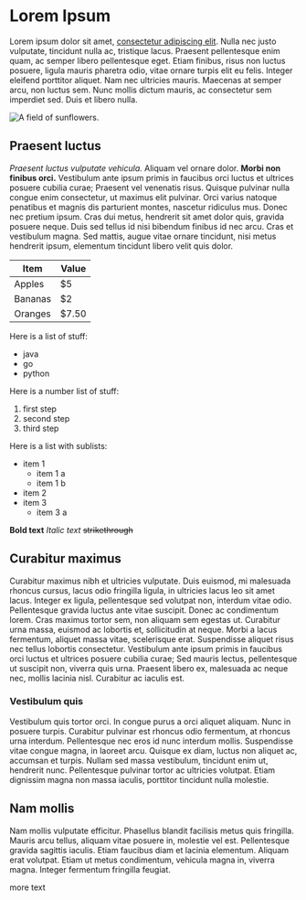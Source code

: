 # Lorem Ipsum
Lorem ipsum dolor sit amet, [consectetur adipiscing elit](https://example.org/). Nulla nec justo vulputate, tincidunt nulla ac, tristique lacus. Praesent pellentesque enim quam, ac semper libero pellentesque eget. Etiam finibus, risus non luctus posuere, ligula mauris pharetra odio, vitae ornare turpis elit eu felis. Integer eleifend porttitor aliquet. Nam nec ultricies mauris. Maecenas at semper arcu, non luctus sem. Nunc mollis dictum mauris, ac consectetur sem imperdiet sed. Duis et libero nulla.

![A field of sunflowers.](https://www.wikiwrimo.org/w/images/Example.jpg)

## Praesent luctus
*Praesent luctus vulputate vehicula.* Aliquam vel ornare dolor. **Morbi non finibus orci.** Vestibulum ante ipsum primis in faucibus orci luctus et ultrices posuere cubilia curae; Praesent vel venenatis risus. Quisque pulvinar nulla congue enim consectetur, ut maximus elit pulvinar. Orci varius natoque penatibus et magnis dis parturient montes, nascetur ridiculus mus. Donec nec pretium ipsum. Cras dui metus, hendrerit sit amet dolor quis, gravida posuere neque. Duis sed tellus id nisi bibendum finibus id nec arcu. Cras et vestibulum magna. Sed mattis, augue vitae ornare tincidunt, nisi metus hendrerit ipsum, elementum tincidunt libero velit quis dolor.

|Item|Value|
|----|-----|
|Apples| $5 |
|Bananas| $2 |
|Oranges| $7.50 |

Here is a list of stuff:
* java
* go
* python

Here is a number list of stuff:
1. first step
1. second step
1. third step

Here is a list with sublists:
* item 1
  * item 1 a
  * item 1 b
* item 2
* item 3
  * item 3 a

**Bold text** 
*Italic text*
~~strikethrough~~

## Curabitur maximus 
Curabitur maximus nibh et ultricies vulputate. Duis euismod, mi malesuada rhoncus cursus, lacus odio fringilla ligula, in ultricies lacus leo sit amet lacus. Integer ex ligula, pellentesque sed volutpat non, interdum vitae odio. Pellentesque gravida luctus ante vitae suscipit. Donec ac condimentum lorem. Cras maximus tortor sem, non aliquam sem egestas ut. Curabitur urna massa, euismod ac lobortis et, sollicitudin at neque. Morbi a lacus fermentum, aliquet massa vitae, scelerisque erat. Suspendisse aliquet risus nec tellus lobortis consectetur. Vestibulum ante ipsum primis in faucibus orci luctus et ultrices posuere cubilia curae; Sed mauris lectus, pellentesque ut suscipit non, viverra quis urna. Praesent libero ex, malesuada ac neque nec, mollis lacinia nisl. Curabitur ac iaculis est.

### Vestibulum quis
Vestibulum quis tortor orci. In congue purus a orci aliquet aliquam. Nunc in posuere turpis. Curabitur pulvinar est rhoncus odio fermentum, at rhoncus urna interdum. Pellentesque nec eros id nunc interdum mollis. Suspendisse vitae congue magna, in laoreet arcu. Quisque ex diam, luctus non aliquet ac, accumsan et turpis. Nullam sed massa vestibulum, tincidunt enim ut, hendrerit nunc. Pellentesque pulvinar tortor ac ultricies volutpat. Etiam dignissim magna non massa iaculis, porttitor tincidunt nulla molestie.

## Nam mollis
Nam mollis vulputate efficitur. Phasellus blandit facilisis metus quis fringilla. Mauris arcu tellus, aliquam vitae posuere in, molestie vel est. Pellentesque gravida sagittis iaculis. Etiam faucibus diam et lacinia elementum. Aliquam erat volutpat. Etiam ut metus condimentum, vehicula magna in, viverra magna. Integer fermentum fringilla feugiat. 

more text
